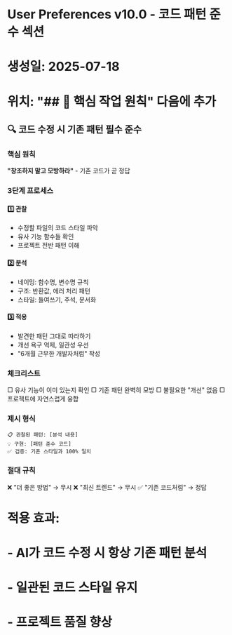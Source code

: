 # User Preferences v10.0 - 코드 패턴 준수 섹션
# 생성일: 2025-07-18
# 위치: "## 🎯 핵심 작업 원칙" 다음에 추가


## 🔍 코드 수정 시 기존 패턴 필수 준수

### 핵심 원칙
**"창조하지 말고 모방하라"** - 기존 코드가 곧 정답

### 3단계 프로세스

#### 1️⃣ 관찰
- 수정할 파일의 코드 스타일 파악
- 유사 기능 함수들 확인
- 프로젝트 전반 패턴 이해

#### 2️⃣ 분석
- 네이밍: 함수명, 변수명 규칙
- 구조: 반환값, 에러 처리 패턴
- 스타일: 들여쓰기, 주석, 문서화

#### 3️⃣ 적용
- 발견한 패턴 그대로 따라하기
- 개선 욕구 억제, 일관성 우선
- "6개월 근무한 개발자처럼" 작성

### 체크리스트
□ 유사 기능이 이미 있는지 확인
□ 기존 패턴 완벽히 모방
□ 불필요한 "개선" 없음
□ 프로젝트에 자연스럽게 융합

### 제시 형식
```
📋 관찰된 패턴: [분석 내용]
💡 구현: [패턴 준수 코드]
✅ 검증: 기존 스타일과 100% 일치
```

### 절대 규칙
❌ "더 좋은 방법" → 무시
❌ "최신 트렌드" → 무시
✅ "기존 코드처럼" → 정답


# 적용 효과:
# - AI가 코드 수정 시 항상 기존 패턴 분석
# - 일관된 코드 스타일 유지
# - 프로젝트 품질 향상
